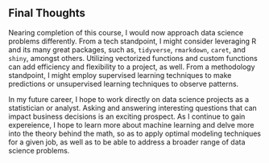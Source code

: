 ## Final Thoughts
Nearing completion of this course, I would now approach data science problems differently. From a tech standpoint, I might consider leveraging R and its many great packages, such as, `tidyverse`, `rmarkdown`, `caret`, and `shiny`, amongst others.  Utilizing vectorized functions and custom functions can add efficiency and flexibility to a project, as well. From a methodology standpoint, I might employ supervised learning techniques to make predictions or unsupervised learning techniques to observe patterns.

In my future career, I hope to work directly on data science projects as a statistician or analyst. Asking and answering interesting questions that can impact business decisions is an exciting prospect. As I continue to gain expereience, I hope to learn more about machine learning and delve more into the theory behind the math, so as to apply optimal modeling techniques for a given job, as well as to be able to address a broader range of data science problems.
